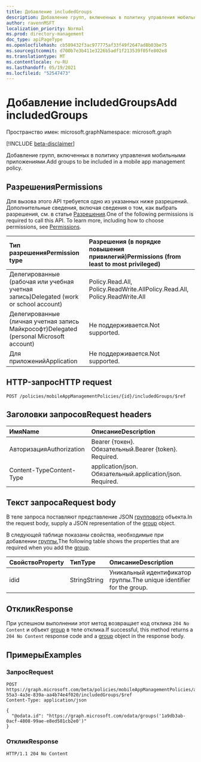 ```yaml
---
title: Добавление includedGroups
description: Добавление групп, включенных в политику управления мобильными приложениями.
author: ravennMSFT
localization_priority: Normal
ms.prod: directory-management
doc_type: apiPageType
ms.openlocfilehash: cb589432f3ac977775af33f49f2647ad8b03be75
ms.sourcegitcommit: d700b7e3b411e3226b5adf1f213539f05fe802e8
ms.translationtype: MT
ms.contentlocale: ru-RU
ms.lasthandoff: 05/19/2021
ms.locfileid: "52547473"
---
```

# <a name="add-includedgroups"></a><span data-ttu-id="76869-103">Добавление includedGroups</span><span class="sxs-lookup"><span data-stu-id="76869-103">Add includedGroups</span></span>

<span data-ttu-id="76869-104">Пространство имен: microsoft.graph</span><span class="sxs-lookup"><span data-stu-id="76869-104">Namespace: microsoft.graph</span></span>

[!INCLUDE [beta-disclaimer](../../includes/beta-disclaimer.md)]

<span data-ttu-id="76869-105">Добавление групп, включенных в политику управления мобильными приложениями.</span><span class="sxs-lookup"><span data-stu-id="76869-105">Add groups to be included in a mobile app management policy.</span></span>

## <a name="permissions"></a><span data-ttu-id="76869-106">Разрешения</span><span class="sxs-lookup"><span data-stu-id="76869-106">Permissions</span></span>
<span data-ttu-id="76869-p101">Для вызова этого API требуется одно из указанных ниже разрешений. Дополнительные сведения, включая сведения о том, как выбрать разрешения, см. в статье [Разрешения](/graph/permissions-reference).</span><span class="sxs-lookup"><span data-stu-id="76869-p101">One of the following permissions is required to call this API. To learn more, including how to choose permissions, see [Permissions](/graph/permissions-reference).</span></span>

|<span data-ttu-id="76869-109">Тип разрешения</span><span class="sxs-lookup"><span data-stu-id="76869-109">Permission type</span></span>|<span data-ttu-id="76869-110">Разрешения (в порядке повышения привилегий)</span><span class="sxs-lookup"><span data-stu-id="76869-110">Permissions (from least to most privileged)</span></span>|
|:---|:---|
|<span data-ttu-id="76869-111">Делегированные (рабочая или учебная учетная запись)</span><span class="sxs-lookup"><span data-stu-id="76869-111">Delegated (work or school account)</span></span>|<span data-ttu-id="76869-112">Policy.Read.All, Policy.ReadWrite.All</span><span class="sxs-lookup"><span data-stu-id="76869-112">Policy.Read.All, Policy.ReadWrite.All</span></span>|
|<span data-ttu-id="76869-113">Делегированные (личная учетная запись Майкрософт)</span><span class="sxs-lookup"><span data-stu-id="76869-113">Delegated (personal Microsoft account)</span></span> | <span data-ttu-id="76869-114">Не поддерживается.</span><span class="sxs-lookup"><span data-stu-id="76869-114">Not supported.</span></span>|
|<span data-ttu-id="76869-115">Для приложений</span><span class="sxs-lookup"><span data-stu-id="76869-115">Application</span></span> | <span data-ttu-id="76869-116">Не поддерживается.</span><span class="sxs-lookup"><span data-stu-id="76869-116">Not supported.</span></span>|

## <a name="http-request"></a><span data-ttu-id="76869-117">HTTP-запрос</span><span class="sxs-lookup"><span data-stu-id="76869-117">HTTP request</span></span>

<!-- {
  "blockType": "ignored"
}
-->

``` http
POST /policies/mobileAppManagementPolicies/{id}/includedGroups/$ref
```

## <a name="request-headers"></a><span data-ttu-id="76869-118">Заголовки запросов</span><span class="sxs-lookup"><span data-stu-id="76869-118">Request headers</span></span>
|<span data-ttu-id="76869-119">Имя</span><span class="sxs-lookup"><span data-stu-id="76869-119">Name</span></span>|<span data-ttu-id="76869-120">Описание</span><span class="sxs-lookup"><span data-stu-id="76869-120">Description</span></span>|
|:---|:---|
|<span data-ttu-id="76869-121">Авторизация</span><span class="sxs-lookup"><span data-stu-id="76869-121">Authorization</span></span>|<span data-ttu-id="76869-p102">Bearer {токен}. Обязательный.</span><span class="sxs-lookup"><span data-stu-id="76869-p102">Bearer {token}. Required.</span></span>|
|<span data-ttu-id="76869-124">Content-Type</span><span class="sxs-lookup"><span data-stu-id="76869-124">Content-Type</span></span>|<span data-ttu-id="76869-p103">application/json. Обязательный.</span><span class="sxs-lookup"><span data-stu-id="76869-p103">application/json. Required.</span></span>|

## <a name="request-body"></a><span data-ttu-id="76869-127">Текст запроса</span><span class="sxs-lookup"><span data-stu-id="76869-127">Request body</span></span>
<span data-ttu-id="76869-128">В теле запроса поставляют представление JSON [группового](../resources/group.md) объекта.</span><span class="sxs-lookup"><span data-stu-id="76869-128">In the request body, supply a JSON representation of the [group](../resources/group.md) object.</span></span>

<span data-ttu-id="76869-129">В следующей таблице показаны свойства, необходимые при добавлении [группы.](../resources/group.md)</span><span class="sxs-lookup"><span data-stu-id="76869-129">The following table shows the properties that are required when you add the [group](../resources/group.md).</span></span>

|<span data-ttu-id="76869-130">Свойство</span><span class="sxs-lookup"><span data-stu-id="76869-130">Property</span></span>|<span data-ttu-id="76869-131">Тип</span><span class="sxs-lookup"><span data-stu-id="76869-131">Type</span></span>|<span data-ttu-id="76869-132">Описание</span><span class="sxs-lookup"><span data-stu-id="76869-132">Description</span></span>|
|:---|:---|:---|
|<span data-ttu-id="76869-133">id</span><span class="sxs-lookup"><span data-stu-id="76869-133">id</span></span>|<span data-ttu-id="76869-134">String</span><span class="sxs-lookup"><span data-stu-id="76869-134">String</span></span>|<span data-ttu-id="76869-135">Уникальный идентификатор группы.</span><span class="sxs-lookup"><span data-stu-id="76869-135">The unique identifier for the group.</span></span>|

## <a name="response"></a><span data-ttu-id="76869-136">Отклик</span><span class="sxs-lookup"><span data-stu-id="76869-136">Response</span></span>

<span data-ttu-id="76869-137">При успешном выполнении этот метод возвращает код отклика `204 No Content` и объект [group](../resources/group.md) в теле отклика.</span><span class="sxs-lookup"><span data-stu-id="76869-137">If successful, this method returns a `204 No Content` response code and a [group](../resources/group.md) object in the response body.</span></span>

## <a name="examples"></a><span data-ttu-id="76869-138">Примеры</span><span class="sxs-lookup"><span data-stu-id="76869-138">Examples</span></span>

### <a name="request"></a><span data-ttu-id="76869-139">Запрос</span><span class="sxs-lookup"><span data-stu-id="76869-139">Request</span></span>

<!-- {
  "blockType": "request",
  "name": "create_group_from_groups"
}
-->

``` http
POST https://graph.microsoft.com/beta/policies/mobileAppManagementPolicies/ab90bacf-55a3-4a3e-839a-aa4b74e4f020/includedGroups/$ref
Content-Type: application/json

{
  "@odata.id": "https://graph.microsoft.com/odata/groups('1a9db3ab-0acf-4808-99ae-e8ed581cb2e0')"
}
```

### <a name="response"></a><span data-ttu-id="76869-140">Отклик</span><span class="sxs-lookup"><span data-stu-id="76869-140">Response</span></span>

<!-- {
  "blockType": "response",
  "truncated": true
}
-->

``` http
HTTP/1.1 204 No Content
```
